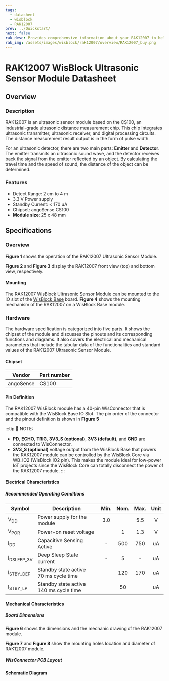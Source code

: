 ```yaml
---
tags:
  - datasheet
  - wisblock
  - RAK12007
prev: ../Quickstart/
next: false
rak_desc: Provides comprehensive information about your RAK12007 to help you use it. This information includes technical specifications, characteristics, and requirements, and it also discusses the device components.
rak_img: /assets/images/wisblock/rak12007/overview/RAK12007_buy.png
---
```


# RAK12007 WisBlock Ultrasonic Sensor Module Datasheet

## Overview

### Description

RAK12007 is an ultrasonic sensor module based on the CS100, an industrial-grade ultrasonic distance measurement chip. This chip integrates ultrasonic transmitter, ultrasonic receiver, and digital processing circuits. The distance measurement result output is in the form of pulse width.

For an ultrasonic detector, there are two main parts: **Emitter** and **Detector**. The emitter transmits an ultrasonic sound wave, and the detector receives back the signal from the emitter reflected by an object. By calculating the travel time and the speed of sound, the distance of the object can be determined.


### Features 

* Detect Range: 2&nbsp;cm to 4&nbsp;m
* 3.3&nbsp;V Power supply
* Standby Current: < 170&nbsp;uA
* Chipset: angoSense CS100
* **Module size**: 25 x 48&nbsp;mm

## Specifications

### Overview

**Figure 1** shows the operation of the RAK12007 Ultrasonic Sensor Module.

<rk-img
  src="/assets/images/wisblock/rak12007/datasheet/rak12007-waves.png"
  width="50%"
  caption="RAK12007 Ultrasonic Sensor Operation"
/>


**Figure 2** and **Figure 3** display the RAK12007 front view (top) and bottom view, respectively.

<rk-img
  src="/assets/images/wisblock/rak12007/datasheet/rak12007-top.svg"
  width="40%"
  caption="RAK12007 Top View"
/>

<rk-img
  src="/assets/images/wisblock/rak12007/datasheet/rak12007-bottom.svg"
  width="40%"
  caption="RAK12007 Bottom View"
/>


#### Mounting

The RAK12007 WisBlock Ultrasonic Sensor Module can be mounted to the IO slot of the [WisBlock Base](https://docs.rakwireless.com/Product-Categories/WisBlock/#wisblock-base) board. **Figure 4** shows the mounting mechanism of the RAK12007 on a WisBlock Base module.

<rk-img
  src="/assets/images/wisblock/rak12007/datasheet/rak12007-mounting.png"
  width="50%"
  caption="RAK12007 Mounting"
/>

### Hardware

The hardware specification is categorized into five parts. It shows the chipset of the module and discusses the pinouts and its corresponding functions and diagrams. It also covers the electrical and mechanical parameters that include the tabular data of the functionalities and standard values of the RAK12007 Ultrasonic Sensor Module.

####  Chipset

| Vendor    | Part number |
| --------- | ----------- |
| angoSense | CS100       |


#### Pin Definition

The RAK12007 WisBlock module has a 40-pin WisConnector that is compatible with the WisBlock Base IO Slot. The pin order of the connector and the pinout definition is shown in **Figure 5**


<rk-img
  src="/assets/images/wisblock/rak12007/datasheet/rak12007-pinout.svg"
  width="80%"
  caption="RAK12007 WisBlock Ultrasonic Sensor Module Pinout"
/>

:::tip 📝 NOTE:

- **PD**, **ECHO**, **TRIG**, **3V3_S (optional)**, **3V3 (default)**, and **GND** are connected to WisConnector. 
- **3V3_S (optional)** voltage output from the WisBlock Base that powers the RAK12007 module can be controlled by the WisBlock Core via WB_IO2 (WisBlock IO2 pin). This makes the module ideal for low-power IoT projects since the WisBlock Core can totally disconnect the power of the RAK12007 module.
:::

#### Electrical Characteristics

##### Recommended Operating Conditions

| Symbol                | Description                                 | Min.  | Nom.  | Max.  | Unit  |
| --------------------- | ------------------------------------------- | :---: | :---: | :---: | :---: |
| V<sub>DD</sub>        | Power supply for the module                 |  3.0  |       |  5.5  |   V   |
| V<sub>POR</sub>       | Power-on reset voltage                      |       |   1   |  1.3  |   V   |
| I<sub>DD</sub>        | Capacitive Sensing Active                   |   -   |  500  |  750  |  uA   |
| I<sub>DSLEEP_3V</sub> | Deep Sleep State current                    |   -   |   5   |   -   |  uA   |
| I<sub>STBY_DEF</sub>  | Standby state active 70&nbsp;ms cycle time  |       |  120  |  170  |  uA   |
| I<sub>STBY_LP</sub>   | Standby state active 140&nbsp;ms cycle time |       |  50   |       |  uA   |

#### Mechanical Characteristics

##### Board Dimensions

**Figure 6** shows the dimensions and the mechanic drawing of the RAK12007 module.

<rk-img
  src="/assets/images/wisblock/rak12007/datasheet/rak12007-dimensions.svg"
  width="80%"
  caption="RAK12007 WisBlock Ultrasonic Sensor Mechanic Drawing"
/>

**Figure 7** and **Figure 8** show the mounting holes location and diameter of RAK12007 module.

<rk-img
  src="/assets/images/wisblock/rak12007/datasheet/rak12007-pwb-1.png"
  width="100%"
  caption="RAK12007 Mounting Holes Location and Diameter"
/>

<rk-img
  src="/assets/images/wisblock/rak12007/datasheet/rak12007-pwb-2.png"
  width="100%"
  caption="RAK12007 Mounting Holes Location and Diameter"
/>

##### WisConnector PCB Layout

<rk-img
  src="/assets/images/wisblock/rak14002/datasheet/MxxS1003K6M.png"
  width="100%"
  caption="WisConnector PCB Footprint and Recommendations"
/>

#### Schematic Diagram

<rk-img
  src="/assets/images/wisblock/rak12007/datasheet/image-20210626215336551.png"
  width="100%"
  caption="RAK12007 WisBlock Ultrasonic Sensor Schematic"
/>

